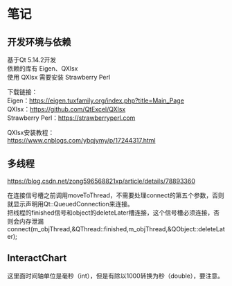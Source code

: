 # 笔记

## 开发环境与依赖
基于Qt 5.14.2开发  
依赖的库有 Eigen、QXlsx  
使用 QXlsx 需要安装 Strawberry Perl  

下载链接：  
Eigen：https://eigen.tuxfamily.org/index.php?title=Main_Page  
QXlsx：https://github.com/QtExcel/QXlsx  
Strawberry Perl：https://strawberryperl.com

QXlsx安装教程：  
https://www.cnblogs.com/ybqjymy/p/17244317.html  

## 多线程

https://blog.csdn.net/zong596568821xp/article/details/78893360

在连接信号槽之前调用moveToThread，不需要处理connect的第五个参数，否则就显示声明用Qt::QueuedConnection来连接。  
把线程的finished信号和object的deleteLater槽连接，这个信号槽必须连接，否则会内存泄漏connect(m_objThread,&QThread::finished,m_objThread,&QObject::deleteLater);

## InteractChart

这里面时间轴单位是毫秒（int），但是有除以1000转换为秒（double），要注意。
